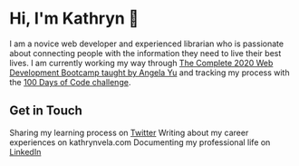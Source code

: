 <h1>Hi, I'm Kathryn 👋</h1>

<p>I am a novice web developer and experienced librarian who is passionate about connecting people with the information they need to live their best lives. I am currently working my way through <a href="https://www.udemy.com/course/the-complete-web-development-bootcamp/">The Complete 2020 Web Development Bootcamp taught by Angela Yu</a> and tracking my process with the <a href="https://www.100daysofcode.com/">100 Days of Code challenge</a>.</p>

<h2>Get in Touch</h2>

Sharing my learning process on <a href="https://twitter.com/KathrynVela31">Twitter</a>
Writing about my career experiences on kathrynvela.com
Documenting my professional life on <a href="https://www.linkedin.com/in/kathrynvela/">LinkedIn</a>
<!--
**kathrynvela/kathrynvela** is a ✨ _special_ ✨ repository because its `README.md` (this file) appears on your GitHub profile.

Here are some ideas to get you started:

- 🔭 I’m currently working on ...
- 🌱 I’m currently learning ...
- 👯 I’m looking to collaborate on ...
- 🤔 I’m looking for help with ...
- 💬 Ask me about ...
- 📫 How to reach me: ...
- 😄 Pronouns: ...
- ⚡ Fun fact: ...
-->
